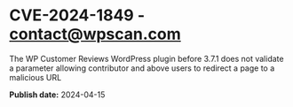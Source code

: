 # CVE-2024-1849 - contact@wpscan.com

The WP Customer Reviews WordPress plugin before 3.7.1 does not validate a parameter allowing contributor and above users to redirect a page to a malicious URL

**Publish date:** 2024-04-15
